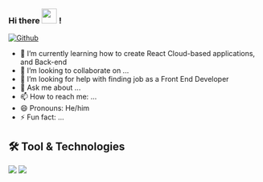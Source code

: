 ### Hi there <img src="https://raw.githubusercontent.com/MartinHeinz/MartinHeinz/master/wave.gif" width="30px"> !

[![Github](https://img.shields.io/badge/GitHub-000000?style=for-the-badge&logo=GitHub&logoColor=white "Github")](https://github.com/armin20)


<!--
**armin20/armin20** is a ✨ _special_ ✨ repository because its `README.md` (this file) appears on your GitHub profile.

Here are some ideas to get you started:

- 🔭 I’m currently working on ...
-->
- 🌱 I’m currently learning how to create React Cloud-based applications, and Back-end
- 👯 I’m looking to collaborate on ...
- 🤔 I’m looking for help with finding job as a Front End Developer
- 💬 Ask me about ...
- 📫 How to reach me: ...
- 😄 Pronouns: He/him
- ⚡ Fun fact: ...



🛠️ Tool & Technologies
---
![](https://img.shields.io/badge/Code-React-informational?style=flat&logo=React&logoColor=white&color=2bbc8a)
![](https://img.shields.io/badge/Code-JavaScript-informational?style=flat&logo=JavaScript&logoColor=white&color=2bbc8a)

